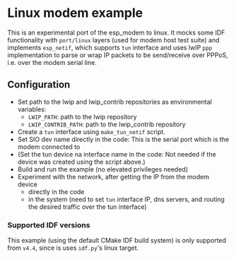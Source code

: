 # Linux modem example

This is an experimental port of the esp_modem to linux.
It mocks some IDF functionality with `port/linux` layers (used for modem host test suite) and implements `esp_netif`,
which supports `tun` interface and uses lwIP `ppp` implementation to parse or wrap IP packets to be send/receive
over PPPoS, i.e. over the modem serial line.

## Configuration

* Set path to the lwip and lwip_contrib repositories as environmental variables:
  - `LWIP_PATH`: path to the lwip repository
  - `LWIP_CONTRIB_PATH`: path to the lwip_contrib repository
* Create a `tun` interface using `make_tun_netif` script.
* Set SIO dev name directly in the code: This is the serial port which is the modem connected to
* (Set the tun device na interface name in the code: Not needed if the device was created using the script above.)
* Build and run the example (no elevated privileges needed)
* Experiment with the network, after getting the IP from the modem device
    - directly in the code
    - in the system (need to set `tun` interface IP, dns servers, and routing the desired traffic over the tun interface)

### Supported IDF versions

This example (using the default CMake IDF build system) is only supported from `v4.4`, since is uses `idf.py`'s linux target.
